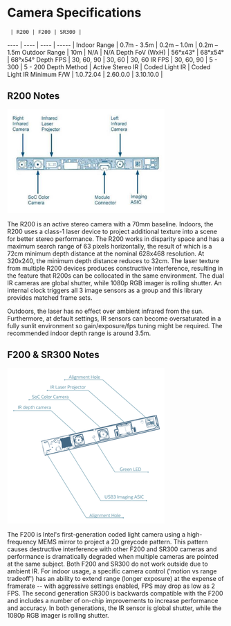 # Camera Specifications

     | R200 | F200 | SR300 |
---- | ---- | ---- | ----- |
Indoor Range |  0.7m - 3.5m | 0.2m – 1.0m | 0.2m – 1.5m
Outdoor Range | 10m | N/A | N/A 
Depth FoV (WxH) | 56°x43° | 68°x54° | 68°x54°
Depth FPS | 30, 60, 90 | 30, 60 | 30, 60 
IR FPS | 30, 60, 90 | 5 - 300 | 5 - 200 
Depth Method | Active Stereo IR | Coded Light IR | Coded Light IR
Minimum F/W | 1.0.72.04 | 2.60.0.0 | 3.10.10.0 |

## R200 Notes

![r200-module](./r200_module.png)

The R200 is an active stereo camera with a 70mm baseline. Indoors, the R200 uses a class-1 laser device to project additional texture into a scene for better stereo performance. The R200 works in disparity space and has a maximum search range of 63 pixels horizontally, the result of which is a 72cm minimum depth distance at the nominal 628x468 resolution. At 320x240, the minimum depth distance reduces to 32cm. The laser texture from multiple R200 devices produces constructive interference, resulting in the feature that R200s can be collocated in the same environment. The dual IR cameras are global shutter, while 1080p RGB imager is rolling shutter. An internal clock triggers all 3 image sensors as a group and this library provides matched frame sets.

Outdoors, the laser has no effect over ambient infrared from the sun. Furthermore, at default settings, IR sensors can become oversaturated in a fully sunlit environment so gain/exposure/fps tuning might be required. The recommended indoor depth range is around 3.5m.  

## F200 & SR300 Notes

![f200-module](./f200_module.png)

The F200 is Intel's first-generation coded light camera using a high-frequency MEMS mirror to project a 2D greycode pattern. This pattern causes destructive interference with other F200 and SR300 cameras and performance is dramatically degraded when multiple cameras are pointed at the same subject. Both F200 and SR300 do not work outside due to ambient IR. For indoor usage, a specific camera control ('motion vs range tradeoff') has an ability to extend range (longer exposure) at the expense of framerate -- with aggressive settings enabled, FPS may drop as low as 2 FPS. The second generation SR300 is backwards compatible with the F200 and includes a number of on-chip improvements to increase performance and accuracy. In both generations, the IR sensor is global shutter, while the 1080p RGB imager is rolling shutter. 

